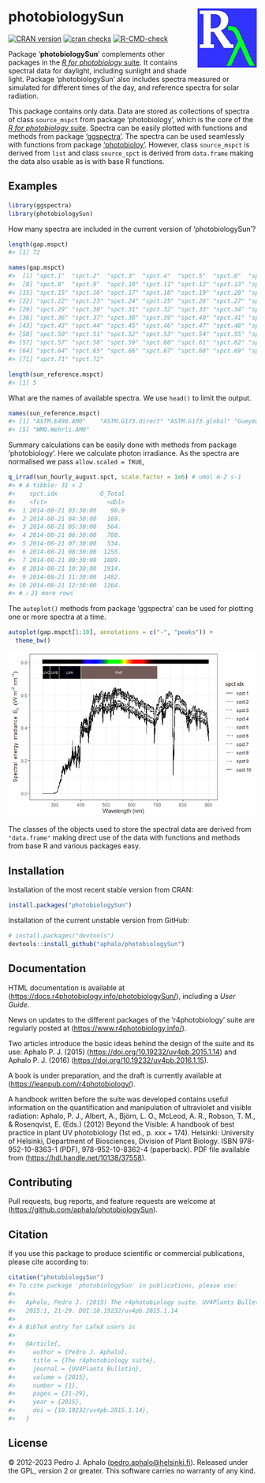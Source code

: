 
# photobiologySun <img src="man/figures/logo.png" align="right" width="120" />

<!-- badges: start -->

[![CRAN
version](https://www.r-pkg.org/badges/version-last-release/photobiologySun)](https://cran.r-project.org/package=photobiologySun)
[![cran
checks](https://badges.cranchecks.info/worst/photobiologySun.svg)](https://cran.r-project.org/web/checks/check_results_photobiologySun.html)
[![R-CMD-check](https://github.com/aphalo/photobiologySun/actions/workflows/R-CMD-check.yaml/badge.svg)](https://github.com/aphalo/photobiologySun/actions/workflows/R-CMD-check.yaml)
<!-- badges: end -->

Package ‘**photobiologySun**’ complements other packages in the [*R for
photobiology* suite](https://www.r4photobiology.info/). It contains
spectral data for daylight, including sunlight and shade light. Package
‘photobiologySun’ also includes spectra measured or simulated for
different times of the day, and reference spectra for solar radiation.

This package contains only data. Data are stored as collections of
spectra of class `source_mspct` from package ‘photobiology’, which is
the core of the [*R for photobiology*
suite](https://www.r4photobiology.info/). Spectra can be easily plotted
with functions and methods from package
[‘ggspectra’](https://docs.r4photobiology.info/ggspectra/). The spectra
can be used seamlessly with functions from package
[‘photobioloy’](https://docs.r4photobiology.info/photobiology/).
However, class `source_mspct` is derived from `list` and class
`source_spct` is derived from `data.frame` making the data also usable
as is with base R functions.

## Examples

``` r
library(ggspectra)
library(photobiologySun)
```

How many spectra are included in the current version of
‘photobiologySun’?

``` r
length(gap.mspct)
#> [1] 72
```

``` r
names(gap.mspct)
#>  [1] "spct.1"  "spct.2"  "spct.3"  "spct.4"  "spct.5"  "spct.6"  "spct.7" 
#>  [8] "spct.8"  "spct.9"  "spct.10" "spct.11" "spct.12" "spct.13" "spct.14"
#> [15] "spct.15" "spct.16" "spct.17" "spct.18" "spct.19" "spct.20" "spct.21"
#> [22] "spct.22" "spct.23" "spct.24" "spct.25" "spct.26" "spct.27" "spct.28"
#> [29] "spct.29" "spct.30" "spct.31" "spct.32" "spct.33" "spct.34" "spct.35"
#> [36] "spct.36" "spct.37" "spct.38" "spct.39" "spct.40" "spct.41" "spct.42"
#> [43] "spct.43" "spct.44" "spct.45" "spct.46" "spct.47" "spct.48" "spct.49"
#> [50] "spct.50" "spct.51" "spct.52" "spct.53" "spct.54" "spct.55" "spct.56"
#> [57] "spct.57" "spct.58" "spct.59" "spct.60" "spct.61" "spct.62" "spct.63"
#> [64] "spct.64" "spct.65" "spct.66" "spct.67" "spct.68" "spct.69" "spct.70"
#> [71] "spct.71" "spct.72"
```

``` r
length(sun_reference.mspct)
#> [1] 5
```

What are the names of available spectra. We use `head()` to limit the
output.

``` r
names(sun_reference.mspct)
#> [1] "ASTM.E490.AM0"    "ASTM.G173.direct" "ASTM.G173.global" "Gueymard.AM0"    
#> [5] "WMO.Wehrli.AM0"
```

Summary calculations can be easily done with methods from package
‘photobiology’. Here we calculate photon irradiance. As the spectra are
normalised we pass `allow.scaled = TRUE`,

``` r
q_irrad(sun_hourly_august.spct, scale.factor = 1e6) # umol m-2 s-1
#> # A tibble: 31 × 2
#>    spct.idx            Q_Total
#>    <fct>                 <dbl>
#>  1 2014-08-21 03:30:00    98.9
#>  2 2014-08-21 04:30:00   169. 
#>  3 2014-08-21 05:30:00   564. 
#>  4 2014-08-21 06:30:00   780. 
#>  5 2014-08-21 07:30:00   534. 
#>  6 2014-08-21 08:30:00  1255. 
#>  7 2014-08-21 09:30:00  1889. 
#>  8 2014-08-21 10:30:00  1914. 
#>  9 2014-08-21 11:30:00  1482. 
#> 10 2014-08-21 12:30:00  1264. 
#> # ℹ 21 more rows
```

The `autoplot()` methods from package ‘ggspectra’ can be used for
plotting one or more spectra at a time.

``` r
autoplot(gap.mspct[1:10], annotations = c("-", "peaks")) + 
  theme_bw()
```

![](man/figures/README-unnamed-chunk-1-1.png)<!-- -->

The classes of the objects used to store the spectral data are derived
from `"data.frame"` making direct use of the data with functions and
methods from base R and various packages easy.

## Installation

Installation of the most recent stable version from CRAN:

``` r
install.packages("photobiologySun")
```

Installation of the current unstable version from GitHub:

``` r
# install.packages("devtools")
devtools::install_github("aphalo/photobiologySun")
```

## Documentation

HTML documentation is available at
(<https://docs.r4photobiology.info/photobiologySun/>), including a *User
Guide*.

News on updates to the different packages of the ‘r4photobiology’ suite
are regularly posted at (<https://www.r4photobiology.info/>).

Two articles introduce the basic ideas behind the design of the suite
and its use: Aphalo P. J. (2015)
(<https://doi.org/10.19232/uv4pb.2015.1.14>) and Aphalo P. J. (2016)
(<https://doi.org/10.19232/uv4pb.2016.1.15>).

A book is under preparation, and the draft is currently available at
(<https://leanpub.com/r4photobiology/>).

A handbook written before the suite was developed contains useful
information on the quantification and manipulation of ultraviolet and
visible radiation: Aphalo, P. J., Albert, A., Björn, L. O., McLeod, A.
R., Robson, T. M., & Rosenqvist, E. (Eds.) (2012) Beyond the Visible: A
handbook of best practice in plant UV photobiology (1st ed., p. xxx +
174). Helsinki: University of Helsinki, Department of Biosciences,
Division of Plant Biology. ISBN 978-952-10-8363-1 (PDF),
978-952-10-8362-4 (paperback). PDF file available from
(<https://hdl.handle.net/10138/37558>).

## Contributing

Pull requests, bug reports, and feature requests are welcome at
(<https://github.com/aphalo/photobiologySun>).

## Citation

If you use this package to produce scientific or commercial
publications, please cite according to:

``` r
citation("photobiologySun")
#> To cite package 'photobiologySun' in publications, please use:
#> 
#>   Aphalo, Pedro J. (2015) The r4photobiology suite. UV4Plants Bulletin,
#>   2015:1, 21-29. DOI:10.19232/uv4pb.2015.1.14
#> 
#> A BibTeX entry for LaTeX users is
#> 
#>   @Article{,
#>     author = {Pedro J. Aphalo},
#>     title = {The r4photobiology suite},
#>     journal = {UV4Plants Bulletin},
#>     volume = {2015},
#>     number = {1},
#>     pages = {21-29},
#>     year = {2015},
#>     doi = {10.19232/uv4pb.2015.1.14},
#>   }
```

## License

© 2012-2023 Pedro J. Aphalo (<pedro.aphalo@helsinki.fi>). Released under
the GPL, version 2 or greater. This software carries no warranty of any
kind.
